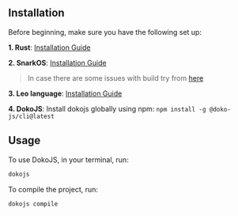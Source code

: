 ## Installation

Before beginning, make sure you have the following set up:

**1. Rust**: [Installation Guide](https://www.rust-lang.org/tools/install)

**2. SnarkOS**: [Installation Guide](https://github.com/aleoHQ/snarkos)

> In case there are some issues with build try from [here](https://github.com/eqlabs/snarkOS/tree/fix/compile)

**3. Leo language**:
[Installation Guide](https://github.com/aleoHQ/leo)


**4. DokoJS**:
Install dokojs globally using npm:
`npm install -g @doko-js/cli@latest`

## Usage

To use DokoJS, in your terminal, run:

```bash
dokojs
```

To compile the project, run:

```
dokojs compile
```
